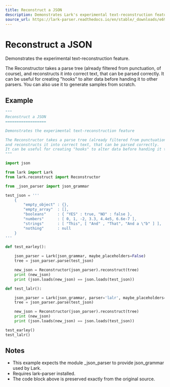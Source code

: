 ```yaml
---
title: Reconstruct a JSON
description: Demonstrates Lark's experimental text-reconstruction feature using the Reconstructor to rebuild JSON text from a parse tree.
source_url: https://lark-parser.readthedocs.io/en/stable/_downloads/e6911b819cf4afa1ca68b5be22630e13/reconstruct_json.py
---
```


# Reconstruct a JSON

Demonstrates the experimental text-reconstruction feature.

The Reconstructor takes a parse tree (already filtered from punctuation, of course),
and reconstructs it into correct text, that can be parsed correctly. It can be useful for creating "hooks" to alter data before handing it to other parsers. You can also use it to generate samples from scratch.

## Example

```python
"""
Reconstruct a JSON
==================

Demonstrates the experimental text-reconstruction feature

The Reconstructor takes a parse tree (already filtered from punctuation, of course),
and reconstructs it into correct text, that can be parsed correctly.
It can be useful for creating "hooks" to alter data before handing it to other parsers. You can also use it to generate samples from scratch.
"""

import json

from lark import Lark
from lark.reconstruct import Reconstructor

from _json_parser import json_grammar

test_json = '''
    {
        "empty_object" : {},
        "empty_array"  : [],
        "booleans"     : { "YES" : true, "NO" : false },
        "numbers"      : [ 0, 1, -2, 3.3, 4.4e5, 6.6e-7 ],
        "strings"      : [ "This", [ "And" , "That", "And a \"b" ] ],
        "nothing"      : null
    }
'''

def test_earley():

    json_parser = Lark(json_grammar, maybe_placeholders=False)
    tree = json_parser.parse(test_json)

    new_json = Reconstructor(json_parser).reconstruct(tree)
    print (new_json)
    print (json.loads(new_json) == json.loads(test_json))

def test_lalr():

    json_parser = Lark(json_grammar, parser='lalr', maybe_placeholders=False)
    tree = json_parser.parse(test_json)

    new_json = Reconstructor(json_parser).reconstruct(tree)
    print (new_json)
    print (json.loads(new_json) == json.loads(test_json))

test_earley()
test_lalr()
```

## Notes

- This example expects the module _json_parser to provide json_grammar used by Lark.
- Requires lark-parser installed.
- The code block above is preserved exactly from the original source.
